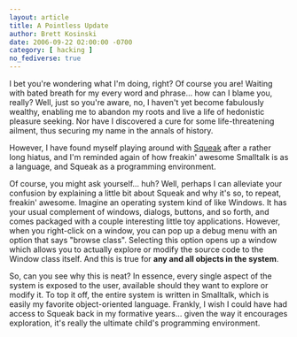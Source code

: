```yaml
---
layout: article
title: A Pointless Update
author: Brett Kosinski
date: 2006-09-22 02:00:00 -0700
category: [ hacking ]
no_fediverse: true
---
```


I bet you're wondering what I'm doing, right?  Of course you are!  Waiting with bated breath for my every word and phrase... how can I blame you, really?  Well, just so you're aware, no, I haven't yet become fabulously wealthy, enabling me to abandon my roots and live a life of hedonistic pleasure seeking.  Nor have I discovered a cure for some life-threatening ailment, thus securing my name in the annals of history.

However, I have found myself playing around with [Squeak](http://www.squeak.org) after a rather long hiatus, and I'm reminded again of how freakin' awesome Smalltalk is as a language, and Squeak as a programming environment.

Of course, you might ask yourself... huh?  Well, perhaps I can alleviate your confusion by explaining a little bit about Squeak and why it's so, to repeat, freakin' awesome.  Imagine an operating system kind of like Windows.  It has your usual complement of windows, dialogs, buttons, and so forth, and comes packaged with a couple interesting little toy applications.  However, when you right-click on a window, you can pop up a debug menu with an option that says "browse class".  Selecting this option opens up a window which allows you to actually explore or modify the source code to the Window class itself.  And this is true for **any and all objects in the system**.

So, can you see why this is neat?  In essence, every single aspect of the system is exposed to the user, available should they want to explore or modify it.  To top it off, the entire system is written in Smalltalk, which is easily my favorite object-oriented language.  Frankly, I wish I could have had access to Squeak back in my formative years... given the way it encourages exploration, it's really the ultimate child's programming environment.

